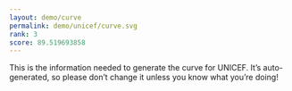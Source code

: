 ```yaml
---
layout: demo/curve
permalink: demo/unicef/curve.svg
rank: 3
score: 89.519693858
---
```


This is the information needed to generate the curve for UNICEF. It’s
auto-generated, so please don’t change it unless you know what you’re
doing!
